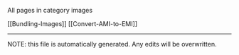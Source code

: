 All pages in category images

[[Bundling-Images]] [[Convert-AMI-to-EMI]] 

*****
NOTE: this file is automatically generated. Any edits will be overwritten.
